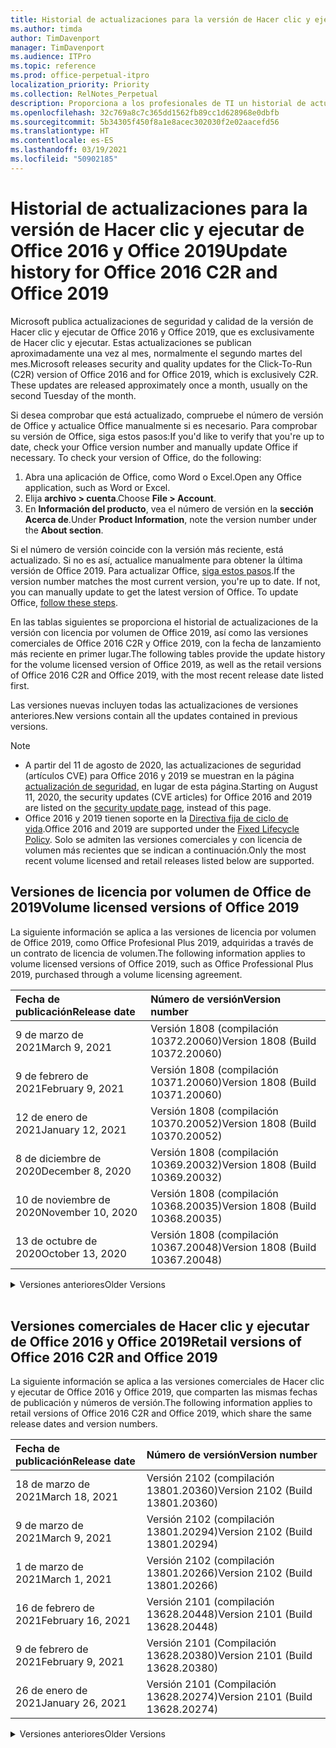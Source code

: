 ```yaml
---
title: Historial de actualizaciones para la versión de Hacer clic y ejecutar de Office 2016 y Office 2019
ms.author: timda
author: TimDavenport
manager: TimDavenport
ms.audience: ITPro
ms.topic: reference
ms.prod: office-perpetual-itpro
localization_priority: Priority
ms.collection: RelNotes_Perpetual
description: Proporciona a los profesionales de TI un historial de actualizaciones para las versiones permanentes de Office 2016 y Office 2019 que usan Hacer clic y ejecutar.
ms.openlocfilehash: 32c769a8c7c365dd1562fb89cc1d628968e0dbfb
ms.sourcegitcommit: 5b34305f450f8a1e8acec302030f2e02aacefd56
ms.translationtype: HT
ms.contentlocale: es-ES
ms.lasthandoff: 03/19/2021
ms.locfileid: "50902185"
---
```

# <a name="update-history-for-office-2016-c2r-and-office-2019"></a><span data-ttu-id="ab961-103">Historial de actualizaciones para la versión de Hacer clic y ejecutar de Office 2016 y Office 2019</span><span class="sxs-lookup"><span data-stu-id="ab961-103">Update history for Office 2016 C2R and Office 2019</span></span>

<span data-ttu-id="ab961-p101">Microsoft publica actualizaciones de seguridad y calidad de la versión de Hacer clic y ejecutar de Office 2016 y Office 2019, que es exclusivamente de Hacer clic y ejecutar. Estas actualizaciones se publican aproximadamente una vez al mes, normalmente el segundo martes del mes.</span><span class="sxs-lookup"><span data-stu-id="ab961-p101">Microsoft releases security and quality updates for the Click-To-Run (C2R) version of Office 2016 and for Office 2019, which is exclusively C2R. These updates are released approximately once a month, usually on the second Tuesday of the month.</span></span>

<span data-ttu-id="ab961-p102">Si desea comprobar que está actualizado, compruebe el número de versión de Office y actualice Office manualmente si es necesario. Para comprobar su versión de Office, siga estos pasos:</span><span class="sxs-lookup"><span data-stu-id="ab961-p102">If you'd like to verify that you're up to date, check your Office version number and manually update Office if necessary. To check your version of Office, do the following:</span></span>

  1.    <span data-ttu-id="ab961-108">Abra una aplicación de Office, como Word o Excel.</span><span class="sxs-lookup"><span data-stu-id="ab961-108">Open any Office application, such as Word or Excel.</span></span>
  2.    <span data-ttu-id="ab961-109">Elija **archivo > cuenta**.</span><span class="sxs-lookup"><span data-stu-id="ab961-109">Choose **File > Account**.</span></span>
  3.    <span data-ttu-id="ab961-110">En **Información del producto**, vea el número de versión en la **sección Acerca de**.</span><span class="sxs-lookup"><span data-stu-id="ab961-110">Under **Product Information**, note the version number under the **About section**.</span></span>

<span data-ttu-id="ab961-p103">Si el número de versión coincide con la versión más reciente, está actualizado. Si no es así, actualice manualmente para obtener la última versión de Office 2019. Para actualizar Office, [siga estos pasos](https://support.office.com/article/2ab296f3-7f03-43a2-8e50-46de917611c5).</span><span class="sxs-lookup"><span data-stu-id="ab961-p103">If the version number matches the most current version, you're up to date. If not, you can manually update to get the latest version of Office. To update Office, [follow these steps](https://support.office.com/article/2ab296f3-7f03-43a2-8e50-46de917611c5).</span></span>


<span data-ttu-id="ab961-114">En las tablas siguientes se proporciona el historial de actualizaciones de la versión con licencia por volumen de Office 2019, así como las versiones comerciales de Office 2016 C2R y Office 2019, con la fecha de lanzamiento más reciente en primer lugar.</span><span class="sxs-lookup"><span data-stu-id="ab961-114">The following tables provide the update history for the volume licensed version of Office 2019, as well as the retail versions of Office 2016 C2R and Office 2019, with the most recent release date listed first.</span></span>

<span data-ttu-id="ab961-115">Las versiones nuevas incluyen todas las actualizaciones de versiones anteriores.</span><span class="sxs-lookup"><span data-stu-id="ab961-115">New versions contain all the updates contained in previous versions.</span></span>


 > [!NOTE]
> - <span data-ttu-id="ab961-116">A partir del 11 de agosto de 2020, las actualizaciones de seguridad (artículos CVE) para Office 2016 y 2019 se muestran en la página [actualización de seguridad](https://docs.microsoft.com/officeupdates/microsoft365-apps-security-updates), en lugar de esta página.</span><span class="sxs-lookup"><span data-stu-id="ab961-116">Starting on August 11, 2020, the security updates (CVE articles) for Office 2016 and 2019 are listed on the [security update page](https://docs.microsoft.com/officeupdates/microsoft365-apps-security-updates), instead of this page.</span></span> 
> - <span data-ttu-id="ab961-117">Office 2016 y 2019 tienen soporte en la [Directiva fija de ciclo de vida](https://docs.microsoft.com/lifecycle/policies/fixed).</span><span class="sxs-lookup"><span data-stu-id="ab961-117">Office 2016 and 2019 are supported under the [Fixed Lifecycle Policy](https://docs.microsoft.com/lifecycle/policies/fixed).</span></span> <span data-ttu-id="ab961-118">Solo se admiten las versiones comerciales y con licencia de volumen más recientes que se indican a continuación.</span><span class="sxs-lookup"><span data-stu-id="ab961-118">Only the most recent volume licensed and retail releases listed below are supported.</span></span>


## <a name="volume-licensed-versions-of-office-2019"></a><span data-ttu-id="ab961-119">Versiones de licencia por volumen de Office de 2019</span><span class="sxs-lookup"><span data-stu-id="ab961-119">Volume licensed versions of Office 2019</span></span>
<span data-ttu-id="ab961-120">La siguiente información se aplica a las versiones de licencia por volumen de Office 2019, como Office Profesional Plus 2019, adquiridas a través de un contrato de licencia de volumen.</span><span class="sxs-lookup"><span data-stu-id="ab961-120">The following information applies to volume licensed versions of Office 2019, such as Office Professional Plus 2019, purchased through a volume licensing agreement.</span></span>

[//]: # (NO QUITAR EL INICIO DE LA TABLA DE LICENCIAS POR VOLUMEN)


|<span data-ttu-id="ab961-122">**Fecha de publicación**</span><span class="sxs-lookup"><span data-stu-id="ab961-122">**Release date**</span></span>|<span data-ttu-id="ab961-123">**Número de versión**</span><span class="sxs-lookup"><span data-stu-id="ab961-123">**Version number**</span></span>|
|:-----|:-----|
|<span data-ttu-id="ab961-124">9 de marzo de 2021</span><span class="sxs-lookup"><span data-stu-id="ab961-124">March 9, 2021</span></span>|<span data-ttu-id="ab961-125">Versión 1808 (compilación 10372.20060)</span><span class="sxs-lookup"><span data-stu-id="ab961-125">Version 1808 (Build 10372.20060)</span></span>|
|<span data-ttu-id="ab961-126">9 de febrero de 2021</span><span class="sxs-lookup"><span data-stu-id="ab961-126">February 9, 2021</span></span>|<span data-ttu-id="ab961-127">Versión 1808 (compilación 10371.20060)</span><span class="sxs-lookup"><span data-stu-id="ab961-127">Version 1808 (Build 10371.20060)</span></span>|
|<span data-ttu-id="ab961-128">12 de enero de 2021</span><span class="sxs-lookup"><span data-stu-id="ab961-128">January 12, 2021</span></span>|<span data-ttu-id="ab961-129">Versión 1808 (compilación 10370.20052)</span><span class="sxs-lookup"><span data-stu-id="ab961-129">Version 1808 (Build 10370.20052)</span></span>|
|<span data-ttu-id="ab961-130">8 de diciembre de 2020</span><span class="sxs-lookup"><span data-stu-id="ab961-130">December 8, 2020</span></span>|<span data-ttu-id="ab961-131">Versión 1808 (compilación 10369.20032)</span><span class="sxs-lookup"><span data-stu-id="ab961-131">Version 1808 (Build 10369.20032)</span></span>|
|<span data-ttu-id="ab961-132">10 de noviembre de 2020</span><span class="sxs-lookup"><span data-stu-id="ab961-132">November 10, 2020</span></span>|<span data-ttu-id="ab961-133">Versión 1808 (compilación 10368.20035)</span><span class="sxs-lookup"><span data-stu-id="ab961-133">Version 1808 (Build 10368.20035)</span></span>|
|<span data-ttu-id="ab961-134">13 de octubre de 2020</span><span class="sxs-lookup"><span data-stu-id="ab961-134">October 13, 2020</span></span>|<span data-ttu-id="ab961-135">Versión 1808 (compilación 10367.20048)</span><span class="sxs-lookup"><span data-stu-id="ab961-135">Version 1808 (Build 10367.20048)</span></span>|


[//]: # (NO QUITAR EL FINAL DE LA TABLA DE LICENCIAS POR VOLUMEN)

<details>
<summary><span data-ttu-id="ab961-137">Versiones anteriores</span><span class="sxs-lookup"><span data-stu-id="ab961-137">Older Versions</span></span></summary>
 

[//]: # (NO QUITAR EL INICIO DE LA ANTIGUA TABLA DE LICENCIAS POR VOLUMEN)


|<span data-ttu-id="ab961-139">**Fecha de publicación**</span><span class="sxs-lookup"><span data-stu-id="ab961-139">**Release date**</span></span>|<span data-ttu-id="ab961-140">**Número de versión**</span><span class="sxs-lookup"><span data-stu-id="ab961-140">**Version number**</span></span>|
|:-----|:-----|
|<span data-ttu-id="ab961-141">8 de septiembre de 2020</span><span class="sxs-lookup"><span data-stu-id="ab961-141">September 8, 2020</span></span>|<span data-ttu-id="ab961-142">Versión 1808 (compilación 10366.20016)</span><span class="sxs-lookup"><span data-stu-id="ab961-142">Version 1808 (Build 10366.20016)</span></span>|
|<span data-ttu-id="ab961-143">11 de agosto de 2020</span><span class="sxs-lookup"><span data-stu-id="ab961-143">August 11, 2020</span></span>|<span data-ttu-id="ab961-144">Versión 1808 (compilación 10364.20059)</span><span class="sxs-lookup"><span data-stu-id="ab961-144">Version 1808 (Build 10364.20059)</span></span>|
|<span data-ttu-id="ab961-145">14 de julio de 2020</span><span class="sxs-lookup"><span data-stu-id="ab961-145">July 14, 2020</span></span>   |<span data-ttu-id="ab961-146">Versión 1808 (Compilación 10363.20015)</span><span class="sxs-lookup"><span data-stu-id="ab961-146">Version 1808 (Build 10363.20015)</span></span>  |
|<span data-ttu-id="ab961-147">9 de junio de 2020</span><span class="sxs-lookup"><span data-stu-id="ab961-147">June 9, 2020</span></span>   |<span data-ttu-id="ab961-148">Versión 1808 (compilación 10361.20002)</span><span class="sxs-lookup"><span data-stu-id="ab961-148">Version 1808 (Build 10361.20002)</span></span>  |
|<span data-ttu-id="ab961-149">12 de mayo de 2020</span><span class="sxs-lookup"><span data-stu-id="ab961-149">May 12, 2020</span></span>   |<span data-ttu-id="ab961-150">Versión 1808 (compilación 10359.20023)</span><span class="sxs-lookup"><span data-stu-id="ab961-150">Version 1808 (Build 10359.20023)</span></span>  |
|<span data-ttu-id="ab961-151">14 de abril de 2020</span><span class="sxs-lookup"><span data-stu-id="ab961-151">April 14, 2020</span></span>   |<span data-ttu-id="ab961-152">Versión 1808 (compilación 10358.20061)</span><span class="sxs-lookup"><span data-stu-id="ab961-152">Version 1808 (Build 10358.20061)</span></span>  |
|<span data-ttu-id="ab961-153">10 de marzo de 2020</span><span class="sxs-lookup"><span data-stu-id="ab961-153">March 10, 2020</span></span>   |<span data-ttu-id="ab961-154">Versión 1808 (compilación 10357.20081)</span><span class="sxs-lookup"><span data-stu-id="ab961-154">Version 1808 (Build 10357.20081)</span></span>  |
|<span data-ttu-id="ab961-155">11 de febrero de 2020</span><span class="sxs-lookup"><span data-stu-id="ab961-155">February 11, 2020</span></span>   |<span data-ttu-id="ab961-156">Versión 1808 (compilación 10356.20006)</span><span class="sxs-lookup"><span data-stu-id="ab961-156">Version 1808 (Build 10356.20006)</span></span>  |


[//]: # (NO QUITAR EL FINAL DE LA ANTIGUA TABLA DE LICENCIAS POR VOLUMEN)

</details>


<br/>

## <a name="retail-versions-of-office-2016-c2r-and-office-2019"></a><span data-ttu-id="ab961-158">Versiones comerciales de Hacer clic y ejecutar de Office 2016 y Office 2019</span><span class="sxs-lookup"><span data-stu-id="ab961-158">Retail versions of Office 2016 C2R and Office 2019</span></span>
<span data-ttu-id="ab961-159">La siguiente información se aplica a las versiones comerciales de Hacer clic y ejecutar de Office 2016 y Office 2019, que comparten las mismas fechas de publicación y números de versión.</span><span class="sxs-lookup"><span data-stu-id="ab961-159">The following information applies to retail versions of Office 2016 C2R and Office 2019, which share the same release dates and version numbers.</span></span>

[//]: # (NO QUITAR EL INICIO DE LA TABLA DE VENTAS AL POR MENOR)


|<span data-ttu-id="ab961-161">**Fecha de publicación**</span><span class="sxs-lookup"><span data-stu-id="ab961-161">**Release date**</span></span>|<span data-ttu-id="ab961-162">**Número de versión**</span><span class="sxs-lookup"><span data-stu-id="ab961-162">**Version number**</span></span>|
|:-----|:-----|
|<span data-ttu-id="ab961-163">18 de marzo de 2021</span><span class="sxs-lookup"><span data-stu-id="ab961-163">March 18, 2021</span></span>|<span data-ttu-id="ab961-164">Versión 2102 (compilación 13801.20360)</span><span class="sxs-lookup"><span data-stu-id="ab961-164">Version 2102 (Build 13801.20360)</span></span>|
|<span data-ttu-id="ab961-165">9 de marzo de 2021</span><span class="sxs-lookup"><span data-stu-id="ab961-165">March 9, 2021</span></span>|<span data-ttu-id="ab961-166">Versión 2102 (compilación 13801.20294)</span><span class="sxs-lookup"><span data-stu-id="ab961-166">Version 2102 (Build 13801.20294)</span></span>|
|<span data-ttu-id="ab961-167">1 de marzo de 2021</span><span class="sxs-lookup"><span data-stu-id="ab961-167">March 1, 2021</span></span>|<span data-ttu-id="ab961-168">Versión 2102 (compilación 13801.20266)</span><span class="sxs-lookup"><span data-stu-id="ab961-168">Version 2102 (Build 13801.20266)</span></span>|
|<span data-ttu-id="ab961-169">16 de febrero de 2021</span><span class="sxs-lookup"><span data-stu-id="ab961-169">February 16, 2021</span></span>|<span data-ttu-id="ab961-170">Versión 2101 (compilación 13628.20448)</span><span class="sxs-lookup"><span data-stu-id="ab961-170">Version 2101 (Build 13628.20448)</span></span>|
|<span data-ttu-id="ab961-171">9 de febrero de 2021</span><span class="sxs-lookup"><span data-stu-id="ab961-171">February 9, 2021</span></span>|<span data-ttu-id="ab961-172">Versión 2101 (Compilación 13628.20380)</span><span class="sxs-lookup"><span data-stu-id="ab961-172">Version 2101 (Build 13628.20380)</span></span>|
|<span data-ttu-id="ab961-173">26 de enero de 2021</span><span class="sxs-lookup"><span data-stu-id="ab961-173">January 26, 2021</span></span>|<span data-ttu-id="ab961-174">Versión 2101 (Compilación 13628.20274)</span><span class="sxs-lookup"><span data-stu-id="ab961-174">Version 2101 (Build 13628.20274)</span></span>|


[//]: # (NO QUITAR EL FINAL DE LA TABLA DE VENTAS AL POR MENOR)

<details>
<summary><span data-ttu-id="ab961-176">Versiones anteriores</span><span class="sxs-lookup"><span data-stu-id="ab961-176">Older Versions</span></span></summary>
 

[//]: # (NO QUITAR EL INICIO DE LA ANTIGUA TABLA DE VENTAS AL POR MENOR)


|<span data-ttu-id="ab961-178">**Fecha de publicación**</span><span class="sxs-lookup"><span data-stu-id="ab961-178">**Release date**</span></span>|<span data-ttu-id="ab961-179">**Número de versión**</span><span class="sxs-lookup"><span data-stu-id="ab961-179">**Version number**</span></span>|
|:-----|:-----|
|<span data-ttu-id="ab961-180">21 de enero de 2021</span><span class="sxs-lookup"><span data-stu-id="ab961-180">January 21, 2021</span></span>|<span data-ttu-id="ab961-181">Versión 2012 (compilación 13530.20440)</span><span class="sxs-lookup"><span data-stu-id="ab961-181">Version 2012 (Build 13530.20440)</span></span>|
|<span data-ttu-id="ab961-182">12 de enero de 2021</span><span class="sxs-lookup"><span data-stu-id="ab961-182">January 12, 2021</span></span>|<span data-ttu-id="ab961-183">Versión 2012 (compilación 13530.20376)</span><span class="sxs-lookup"><span data-stu-id="ab961-183">Version 2012 (Build 13530.20376)</span></span>|
|<span data-ttu-id="ab961-184">5 de enero de 2021</span><span class="sxs-lookup"><span data-stu-id="ab961-184">January 5, 2021</span></span>|<span data-ttu-id="ab961-185">Versión 2012 (compilación 13530.20316)</span><span class="sxs-lookup"><span data-stu-id="ab961-185">Version 2012 (Build 13530.20316)</span></span>|
|<span data-ttu-id="ab961-186">21 de diciembre de 2020</span><span class="sxs-lookup"><span data-stu-id="ab961-186">December 21, 2020</span></span>|<span data-ttu-id="ab961-187">Versión 2011 (compilación 13426.20404)</span><span class="sxs-lookup"><span data-stu-id="ab961-187">Version 2011 (Build 13426.20404)</span></span>|
|<span data-ttu-id="ab961-188">8 de diciembre de 2020</span><span class="sxs-lookup"><span data-stu-id="ab961-188">December 8, 2020</span></span>|<span data-ttu-id="ab961-189">Versión 2011 (compilación 13426.20332)</span><span class="sxs-lookup"><span data-stu-id="ab961-189">Version 2011 (Build 13426.20332)</span></span>|
|<span data-ttu-id="ab961-190">2 de diciembre de 2020</span><span class="sxs-lookup"><span data-stu-id="ab961-190">December 2, 2020</span></span>|<span data-ttu-id="ab961-191">Versión 2011 (compilación 13426.20308)</span><span class="sxs-lookup"><span data-stu-id="ab961-191">Version 2011 (Build 13426.20308)</span></span>|
|<span data-ttu-id="ab961-192">30 de noviembre de 2020</span><span class="sxs-lookup"><span data-stu-id="ab961-192">November 30, 2020</span></span>|<span data-ttu-id="ab961-193">Versión 2011 (compilación 13426.20294)</span><span class="sxs-lookup"><span data-stu-id="ab961-193">Version 2011 (Build 13426.20294)</span></span>|
|<span data-ttu-id="ab961-194">23 de noviembre de 2020</span><span class="sxs-lookup"><span data-stu-id="ab961-194">November 23, 2020</span></span>|<span data-ttu-id="ab961-195">Versión 2011 (compilación 13426.20274)</span><span class="sxs-lookup"><span data-stu-id="ab961-195">Version 2011 (Build 13426.20274)</span></span>|
|<span data-ttu-id="ab961-196">17 de noviembre de 2020</span><span class="sxs-lookup"><span data-stu-id="ab961-196">November 17, 2020</span></span>|<span data-ttu-id="ab961-197">Versión 2010 (compilación 13328.20408)</span><span class="sxs-lookup"><span data-stu-id="ab961-197">Version 2010 (Build 13328.20408)</span></span>|
|<span data-ttu-id="ab961-198">10 de noviembre de 2020</span><span class="sxs-lookup"><span data-stu-id="ab961-198">November 10, 2020</span></span>|<span data-ttu-id="ab961-199">Versión 2010 (compilación 13328.20356)</span><span class="sxs-lookup"><span data-stu-id="ab961-199">Version 2010 (Build 13328.20356)</span></span>|
|<span data-ttu-id="ab961-200">27 de octubre de 2020</span><span class="sxs-lookup"><span data-stu-id="ab961-200">October 27, 2020</span></span>|<span data-ttu-id="ab961-201">Versión 2010 (compilación 13328.20292)</span><span class="sxs-lookup"><span data-stu-id="ab961-201">Version 2010 (Build 13328.20292)</span></span>|
|<span data-ttu-id="ab961-202">21 de octubre de 2020</span><span class="sxs-lookup"><span data-stu-id="ab961-202">October 21, 2020</span></span>|<span data-ttu-id="ab961-203">Versión 2009 (compilación 13231.20418)</span><span class="sxs-lookup"><span data-stu-id="ab961-203">Version 2009 (Build 13231.20418)</span></span>|
|<span data-ttu-id="ab961-204">13 de octubre de 2020</span><span class="sxs-lookup"><span data-stu-id="ab961-204">October 13, 2020</span></span>|<span data-ttu-id="ab961-205">Versión 2009 (compilación 13231.20390)</span><span class="sxs-lookup"><span data-stu-id="ab961-205">Version 2009 (Build 13231.20390)</span></span>|
|<span data-ttu-id="ab961-206">8 de octubre de 2020</span><span class="sxs-lookup"><span data-stu-id="ab961-206">October 8, 2020</span></span>|<span data-ttu-id="ab961-207">Versión 2009 (compilación 13231.20368)</span><span class="sxs-lookup"><span data-stu-id="ab961-207">Version 2009 (Build 13231.20368)</span></span>|
|<span data-ttu-id="ab961-208">28 de septiembre de 2020</span><span class="sxs-lookup"><span data-stu-id="ab961-208">September 28, 2020</span></span>|<span data-ttu-id="ab961-209">Versión 2009 (Compilación 13231.20262)</span><span class="sxs-lookup"><span data-stu-id="ab961-209">Version 2009 (Build 13231.20262)</span></span>|
|<span data-ttu-id="ab961-210">22 de septiembre de 2020</span><span class="sxs-lookup"><span data-stu-id="ab961-210">September 22, 2020</span></span>|<span data-ttu-id="ab961-211">Versión 2008 (Compilación 13127.20508)</span><span class="sxs-lookup"><span data-stu-id="ab961-211">Version 2008 (Build 13127.20508)</span></span>|
|<span data-ttu-id="ab961-212">9 de septiembre de 2020</span><span class="sxs-lookup"><span data-stu-id="ab961-212">September 9, 2020</span></span>|<span data-ttu-id="ab961-213">Versión 2008 (Compilación 13127.20408)</span><span class="sxs-lookup"><span data-stu-id="ab961-213">Version 2008 (Build 13127.20408)</span></span>|
|<span data-ttu-id="ab961-214">31 de agosto de 2020</span><span class="sxs-lookup"><span data-stu-id="ab961-214">August 31, 2020</span></span>|<span data-ttu-id="ab961-215">Versión 2008 (compilación 13127.20296)</span><span class="sxs-lookup"><span data-stu-id="ab961-215">Version 2008 (Build 13127.20296)</span></span>|
|<span data-ttu-id="ab961-216">25 de agosto de 2020</span><span class="sxs-lookup"><span data-stu-id="ab961-216">August 25, 2020</span></span>|<span data-ttu-id="ab961-217">Versión 2007 (compilación 13029.20460)</span><span class="sxs-lookup"><span data-stu-id="ab961-217">Version 2007 (Build 13029.20460)</span></span>|
|<span data-ttu-id="ab961-218">11 de agosto de 2020</span><span class="sxs-lookup"><span data-stu-id="ab961-218">August 11, 2020</span></span>|<span data-ttu-id="ab961-219">Versión 2007 (compilación 13029.20344)</span><span class="sxs-lookup"><span data-stu-id="ab961-219">Version 2007 (Build 13029.20344)</span></span>|
|<span data-ttu-id="ab961-220">30 de julio de 2020</span><span class="sxs-lookup"><span data-stu-id="ab961-220">July 30, 2020</span></span>|<span data-ttu-id="ab961-221">Versión 2007 (compilación 13029.20308)</span><span class="sxs-lookup"><span data-stu-id="ab961-221">Version 2007 (Build 13029.20308)</span></span>  |
|<span data-ttu-id="ab961-222">28 de julio de 2020</span><span class="sxs-lookup"><span data-stu-id="ab961-222">July 28, 2020</span></span>|<span data-ttu-id="ab961-223">Versión 2006 (compilación 13001.20498)</span><span class="sxs-lookup"><span data-stu-id="ab961-223">Version 2006 (Build 13001.20498)</span></span>  |
|<span data-ttu-id="ab961-224">14 de julio de 2020</span><span class="sxs-lookup"><span data-stu-id="ab961-224">July 14, 2020</span></span>|<span data-ttu-id="ab961-225">Versión 2006 (Compilación 13001.20384)</span><span class="sxs-lookup"><span data-stu-id="ab961-225">Version 2006 (Build 13001.20384)</span></span>  |
|<span data-ttu-id="ab961-226">30 de junio de 2020</span><span class="sxs-lookup"><span data-stu-id="ab961-226">June 30, 2020</span></span>|<span data-ttu-id="ab961-227">Versión 2006 (compilación 13001.20266)</span><span class="sxs-lookup"><span data-stu-id="ab961-227">Version 2006 (Build 13001.20266)</span></span>  |
|<span data-ttu-id="ab961-228">24 de junio de 2020</span><span class="sxs-lookup"><span data-stu-id="ab961-228">June 24, 2020</span></span>|<span data-ttu-id="ab961-229">Versión 2005 (compilación 12827.20470)</span><span class="sxs-lookup"><span data-stu-id="ab961-229">Version 2005 (Build 12827.20470)</span></span>  |
|<span data-ttu-id="ab961-230">9 de junio de 2020</span><span class="sxs-lookup"><span data-stu-id="ab961-230">June 9, 2020</span></span>|<span data-ttu-id="ab961-231">Versión 2005 (compilación 12827.20336)</span><span class="sxs-lookup"><span data-stu-id="ab961-231">Version 2005 (Build 12827.20336)</span></span>  |
|<span data-ttu-id="ab961-232">2 de junio de 2020</span><span class="sxs-lookup"><span data-stu-id="ab961-232">June 2, 2020</span></span>|<span data-ttu-id="ab961-233">Versión 2005 (compilación 12827.20268)</span><span class="sxs-lookup"><span data-stu-id="ab961-233">Version 2005 (Build 12827.20268)</span></span>  |
|<span data-ttu-id="ab961-234">21 de mayo de 2020</span><span class="sxs-lookup"><span data-stu-id="ab961-234">May 21, 2020</span></span>|<span data-ttu-id="ab961-235">Versión 2004 (compilación 12730.20352)</span><span class="sxs-lookup"><span data-stu-id="ab961-235">Version 2004 (Build 12730.20352)</span></span>  |
|<span data-ttu-id="ab961-236">12 de mayo de 2020</span><span class="sxs-lookup"><span data-stu-id="ab961-236">May 12, 2020</span></span>|<span data-ttu-id="ab961-237">Versión 2004 (compilación 12730.20270)</span><span class="sxs-lookup"><span data-stu-id="ab961-237">Version 2004 (Build 12730.20270)</span></span>  |
|<span data-ttu-id="ab961-238">4 de mayo de 2020</span><span class="sxs-lookup"><span data-stu-id="ab961-238">May 4, 2020</span></span>|<span data-ttu-id="ab961-239">Versión 2004 (Compilación 12730.20250)</span><span class="sxs-lookup"><span data-stu-id="ab961-239">Version 2004 (Build 12730.20250)</span></span>  |
|<span data-ttu-id="ab961-240">29 de abril de 2020</span><span class="sxs-lookup"><span data-stu-id="ab961-240">April 29, 2020</span></span>|<span data-ttu-id="ab961-241">Versión 2004 (compilación 12730.20236)</span><span class="sxs-lookup"><span data-stu-id="ab961-241">Version 2004 (Build 12730.20236)</span></span>  |
|<span data-ttu-id="ab961-242">15 de abril de 2020</span><span class="sxs-lookup"><span data-stu-id="ab961-242">April 15, 2020</span></span>|<span data-ttu-id="ab961-243">Versión 2003 (compilación 12624.20466)</span><span class="sxs-lookup"><span data-stu-id="ab961-243">Version 2003 (Build 12624.20466)</span></span>  |
|<span data-ttu-id="ab961-244">14 de abril de 2020</span><span class="sxs-lookup"><span data-stu-id="ab961-244">April 14, 2020</span></span>|<span data-ttu-id="ab961-245">Versión 2003 (compilación 12624.20442)</span><span class="sxs-lookup"><span data-stu-id="ab961-245">Version 2003 (Build 12624.20442)</span></span>  |
|<span data-ttu-id="ab961-246">31 de marzo de 2020</span><span class="sxs-lookup"><span data-stu-id="ab961-246">March 31, 2020</span></span>|<span data-ttu-id="ab961-247">Versión 2003 (compilación 12624.20382)</span><span class="sxs-lookup"><span data-stu-id="ab961-247">Version 2003 (Build 12624.20382)</span></span>  |
|<span data-ttu-id="ab961-248">25 de marzo de 2020</span><span class="sxs-lookup"><span data-stu-id="ab961-248">March 25, 2020</span></span>|<span data-ttu-id="ab961-249">Versión 2003 (compilación 12624.20320)</span><span class="sxs-lookup"><span data-stu-id="ab961-249">Version 2003 (Build 12624.20320)</span></span>  |
|<span data-ttu-id="ab961-250">10 de marzo de 2020</span><span class="sxs-lookup"><span data-stu-id="ab961-250">March 10, 2020</span></span>|<span data-ttu-id="ab961-251">Versión 2002 (compilación 12527.20278)</span><span class="sxs-lookup"><span data-stu-id="ab961-251">Version 2002 (Build 12527.20278)</span></span>  |
|<span data-ttu-id="ab961-252">1 de marzo de 2020</span><span class="sxs-lookup"><span data-stu-id="ab961-252">March 1, 2020</span></span>   |<span data-ttu-id="ab961-253">Versión 2002 (compilación 12527.20242)</span><span class="sxs-lookup"><span data-stu-id="ab961-253">Version 2002 (Build 12527.20242)</span></span>  |


[//]: # (NO QUITAR EL FINAL DE LA ANTIGUA TABLA DE VENTAS AL POR MENOR)


</details>






